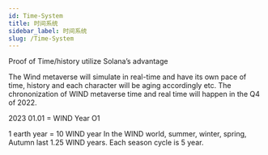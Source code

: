 ```yaml
---
id: Time-System
title: 时间系统
sidebar_label: 时间系统
slug: /Time-System
---
```

Proof of Time/history utilize Solana’s advantage

The Wind metaverse will simulate in real-time and have its own pace of time, history and each character will be aging accordingly etc. The chrononization of WIND metaverse time and real time will happen in the Q4 of 2022.

2023 01.01 = WIND Year O1

1 earth year = 10 WIND year In the WIND world, summer, winter, spring, Autumn last 1.25 WIND years. Each season cycle is 5 year.